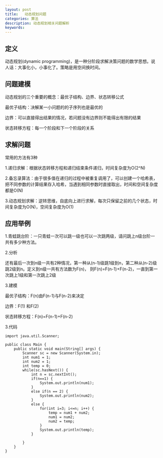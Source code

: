 ```yaml
---
layout: post
title:   动态规划问题
categories: 算法
description: 动态规划相关问题解析
keywords: 
---
```



## 定义

动态规划(dynamic programming)，是一种分阶段求解决策问题的数学思想。说人话：大事化小，小事化了。策略是用空间换时间。

## 问题建模

动态规划的三个重要的概念：最优子结构、边界、状态转移公式

最优子结构：决解某一小问题的的子序列也是最优的

边界：可以直接得出结果的情况，若问题没有边界则不能得出有限的结果

状态转移方程：每一个阶段和下一个阶段的关系



## 求解问题

常用的方法有3种

1.递归求解：根据状态转移方程和递归结束条件递归，时间复杂度为O(2^N)

2.备忘录算法：由于很多值在递归的过程中被重复调用了，可以创建一个哈希表，把不同参数的计算结果存入哈希，当遇到相同参数时直接取出，时间和空间复杂度都是O(N)

3.动态规划求解：逆转思维，自底向上进行求解，每次只保留之前的几个状态，时间复杂度为O(N)，空间复杂度为O(1)

## 应用举例

1.青蛙跳台阶：一只青蛙一次可以跳一级也可以一次跳两级，请问跳上n级台阶一共有多少种方法。

2.分析

还有最后一次到n级一共有2种情况，第一种从(n-1)级跳1级到n，第二种从(n-2)级跳2级到n。定义到n级一共有方法数为F(n)， 则F(n)=F(n-1)+F(n-2)，一直到第一次跳上1级和第一次跳上2级

3.建模

最优子结构：F(n)由F(n-1)与F(n-2)来决定

边界：F(1) 和F(2)

状态转移方程：F(n)=F(n-1)+F(n-2)

3.代码

```
import java.util.Scanner;

public class Main {
	public static void main(String[] args) {
		Scanner sc = new Scanner(System.in);
		int num1 = 1;
		int num2 = 1;
		int temp = 0;
		while(sc.hasNext()) {
			int n = sc.nextInt();
			if(n==1) {
				System.out.println(num1);
			}
			else if(n == 2) {
				System.out.println(num2);
			}
			else {
				for(int i=3; i<=n; i++) {
					temp = num1 + num2;
					num1 = num2;
					num2 = temp;
				}
				System.out.println(temp);
			}
			
		}
	}
}

```



